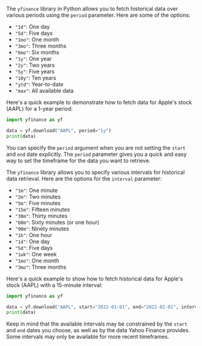 


The `yfinance` library in Python allows you to fetch historical data over various periods using the `period` parameter. Here are some of the options:

- `"1d"`: One day
- `"5d"`: Five days
- `"1mo"`: One month
- `"3mo"`: Three months
- `"6mo"`: Six months
- `"1y"`: One year
- `"2y"`: Two years
- `"5y"`: Five years
- `"10y"`: Ten years
- `"ytd"`: Year-to-date
- `"max"`: All available data

Here's a quick example to demonstrate how to fetch data for Apple's stock (AAPL) for a 1-year period:

```python
import yfinance as yf

data = yf.download("AAPL", period="1y")
print(data)
```

You can specify the `period` argument when you are not setting the `start` and `end` date explicitly. The `period` parameter gives you a quick and easy way to set the timeframe for the data you want to retrieve.




The `yfinance` library allows you to specify various intervals for historical data retrieval. Here are the options for the `interval` parameter:

- `"1m"`: One minute
- `"2m"`: Two minutes
- `"5m"`: Five minutes
- `"15m"`: Fifteen minutes
- `"30m"`: Thirty minutes
- `"60m"`: Sixty minutes (or one hour)
- `"90m"`: Ninety minutes
- `"1h"`: One hour
- `"1d"`: One day
- `"5d"`: Five days
- `"1wk"`: One week
- `"1mo"`: One month
- `"3mo"`: Three months

Here's a quick example to show how to fetch historical data for Apple's stock (AAPL) with a 15-minute interval:

```python
import yfinance as yf

data = yf.download("AAPL", start="2022-01-01", end="2022-02-01", interval="15m")
print(data)
```

Keep in mind that the available intervals may be constrained by the `start` and `end` dates you choose, as well as by the data Yahoo Finance provides. Some intervals may only be available for more recent timeframes.